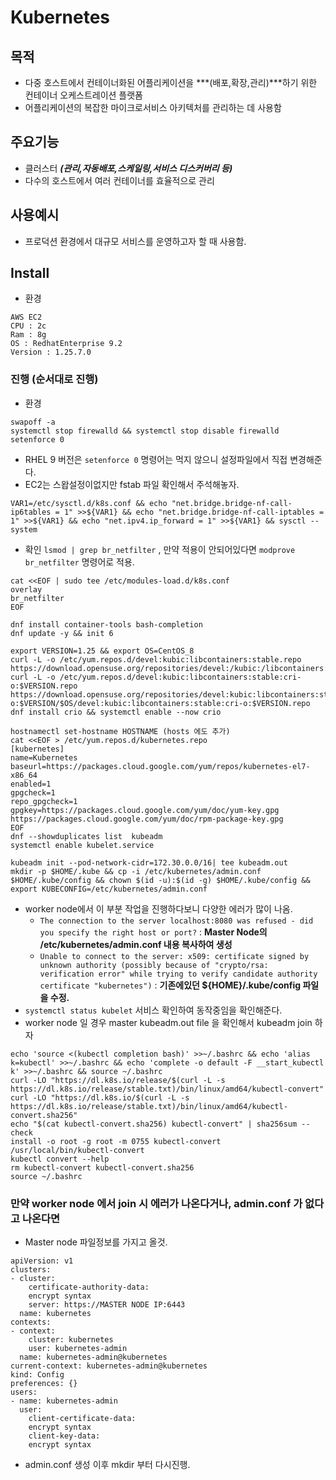 # Kubernetes

## 목적
* 다중 호스트에서 컨테이너화된 어플리케이션을 ***(배포,확장,관리)***하기 위한 컨테이너 오케스트레이션 플랫폼
* 어플리케이션의 복잡한 마이크로서비스 아키텍처를 관리하는 데 사용함

## 주요기능
* 클러스터  ***(관리,자동배포,스케일링,서비스 디스커버리 등)***
* 다수의 호스트에서 여러 컨테이너를 효율적으로 관리

## 사용예시
* 프로덕션 환경에서 대규모 서비스를 운영하고자 할 때 사용함.

## Install
* 환경
```
AWS EC2
CPU : 2c
Ram : 8g
OS : RedhatEnterprise 9.2
Version : 1.25.7.0
```

### 진행 (순서대로 진행)
* 환경
```
swapoff -a
systemctl stop firewalld && systemctl stop disable firewalld
setenforce 0
```
* RHEL 9 버전은 `setenforce 0` 명령어는 먹지 않으니 설정파일에서 직접 변경해준다.
* EC2는 스왑설정이없지만 fstab 파일 확인해서 주석해놓자.

```
VAR1=/etc/sysctl.d/k8s.conf && echo "net.bridge.bridge-nf-call-ip6tables = 1" >>${VAR1} && echo "net.bridge.bridge-nf-call-iptables = 1" >>${VAR1} && echo "net.ipv4.ip_forward = 1" >>${VAR1} && sysctl --system
```
* 확인 `lsmod | grep br_netfilter` , 만약 적용이 안되어있다면 `modprove br_netfilter` 명령어로 적용.

```
cat <<EOF | sudo tee /etc/modules-load.d/k8s.conf
overlay
br_netfilter
EOF
```
```
dnf install container-tools bash-completion
dnf update -y && init 6
```
```
export VERSION=1.25 && export OS=CentOS_8
curl -L -o /etc/yum.repos.d/devel:kubic:libcontainers:stable.repo https://download.opensuse.org/repositories/devel:/kubic:/libcontainers:/stable/$OS/devel:kubic:libcontainers:stable.repo
curl -L -o /etc/yum.repos.d/devel:kubic:libcontainers:stable:cri-o:$VERSION.repo https://download.opensuse.org/repositories/devel:kubic:libcontainers:stable:cri-o:$VERSION/$OS/devel:kubic:libcontainers:stable:cri-o:$VERSION.repo
dnf install crio && systemctl enable --now crio
```
```
hostnamectl set-hostname HOSTNAME (hosts 에도 추가)
cat <<EOF > /etc/yum.repos.d/kubernetes.repo
[kubernetes]
name=Kubernetes
baseurl=https://packages.cloud.google.com/yum/repos/kubernetes-el7-x86_64
enabled=1
gpgcheck=1
repo_gpgcheck=1
gpgkey=https://packages.cloud.google.com/yum/doc/yum-key.gpg https://packages.cloud.google.com/yum/doc/rpm-package-key.gpg
EOF
dnf --showduplicates list  kubeadm
systemctl enable kubelet.service
```
```
kubeadm init --pod-network-cidr=172.30.0.0/16| tee kubeadm.out
mkdir -p $HOME/.kube && cp -i /etc/kubernetes/admin.conf $HOME/.kube/config && chown $(id -u):$(id -g) $HOME/.kube/config && export KUBECONFIG=/etc/kubernetes/admin.conf
```
* worker node에서 이 부분 작업을 진행하다보니 다양한 에러가 많이 나옴.
  * `The connection to the server localhost:8080 was refused - did you specify the right host or port?` : **Master Node의 /etc/kubernetes/admin.conf 내용 복사하여 생성**
  * `Unable to connect to the server: x509: certificate signed by unknown authority (possibly because of "crypto/rsa: verification error" while trying to verify candidate authority certificate "kubernetes")` : **기존에있던 ${HOME}/.kube/config 파일을 수정.**
* `systemctl status kubelet` 서비스 확인하여 동작중임을 확인해준다.
* worker node 일 경우 master kubeadm.out file 을 확인해서 kubeadm join 하자

```
echo 'source <(kubectl completion bash)' >>~/.bashrc && echo 'alias k=kubectl' >>~/.bashrc && echo 'complete -o default -F __start_kubectl k' >>~/.bashrc && source ~/.bashrc
curl -LO "https://dl.k8s.io/release/$(curl -L -s https://dl.k8s.io/release/stable.txt)/bin/linux/amd64/kubectl-convert"
curl -LO "https://dl.k8s.io/$(curl -L -s https://dl.k8s.io/release/stable.txt)/bin/linux/amd64/kubectl-convert.sha256"
echo "$(cat kubectl-convert.sha256) kubectl-convert" | sha256sum --check
install -o root -g root -m 0755 kubectl-convert /usr/local/bin/kubectl-convert
kubectl convert --help
rm kubectl-convert kubectl-convert.sha256
source ~/.bashrc
```
### 만약 worker node 에서 join 시 에러가 나온다거나, admin.conf 가 없다고 나온다면 
* Master node 파일정보를 가지고 올것.
```
apiVersion: v1
clusters:
- cluster:
    certificate-authority-data: 
    encrypt syntax
    server: https://MASTER NODE IP:6443
  name: kubernetes
contexts:
- context:
    cluster: kubernetes
    user: kubernetes-admin
  name: kubernetes-admin@kubernetes
current-context: kubernetes-admin@kubernetes
kind: Config
preferences: {}
users:
- name: kubernetes-admin
  user:
    client-certificate-data: 
    encrypt syntax
    client-key-data: 
    encrypt syntax
```
* admin.conf 생성 이후 mkdir 부터 다시진행.

